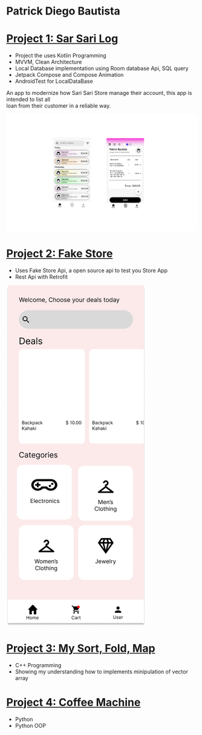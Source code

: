 # Patrick Diego Bautista

# [Project 1: Sar Sari Log](https://github.com/silverRnk/Sari-Sari-Log)
- Project the uses Kotlin Programming
- MVVM, Clean Architecture
- Local Database implementation using Room database Api, SQL query
- Jetpack Compose and Compose Animation
- AndroidTest for LocalDataBase

An app to modernize how Sari Sari Store manage their account, this app is intended to list all  
loan from their customer in a reliable way. 

![](/images/Frame26.png)

# [Project 2: Fake Store](https://github.com/silverRnk/Product)
- Uses Fake Store Api, a open source api to test you Store App
- Rest Api with Retrofit

![](/images/FakeStore.png)

# [Project 3: My Sort, Fold, Map](https://github.com/silverRnk/Sort-Fold-Map)
- C++ Programming
- Showing my understanding how to implements minipulation of vector array


# [Project 4: Coffee Machine](https://github.com/silverRnk/Coffee_Machine_100_DayoC)
- Python
- Python OOP
